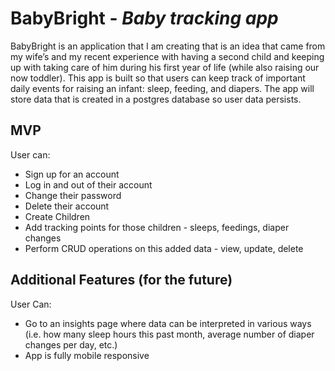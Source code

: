 
# **BabyBright** - *Baby tracking app*

BabyBright is an application that I am creating that is an idea that came from my wife’s and my recent experience with having a second child and keeping up with taking care of him during his first year of life (while also raising our now toddler). This app is built so that users can keep track of important daily events for raising an infant: sleep, feeding, and diapers. The app will store data that is created in a postgres database so user data persists. 




## MVP

User can:
- Sign up for an account
- Log in and out of their account
- Change their password
- Delete their account
- Create Children
- Add tracking points for those children - sleeps, feedings, diaper changes
- Perform CRUD operations on this added data - view, update, delete



## Additional Features (for the future)

User Can:

- Go to an insights page where data can be interpreted in various ways (i.e. how many sleep hours this past month, average number of diaper changes per day, etc.)
- App is fully mobile responsive

